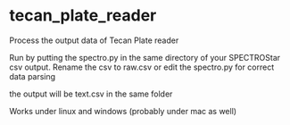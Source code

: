 # tecan_plate_reader
Process the output data of Tecan Plate reader

Run by putting the spectro.py in the same directory of your SPECTROStar csv output. Rename the csv to raw.csv or edit the spectro.py for correct data parsing

the output will be text.csv in the same folder

Works under linux and windows (probably under mac as well)
